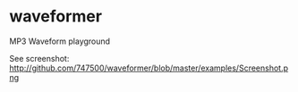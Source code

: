 waveformer
==========

MP3 Waveform playground


See screenshot: http://github.com/747500/waveformer/blob/master/examples/Screenshot.png

